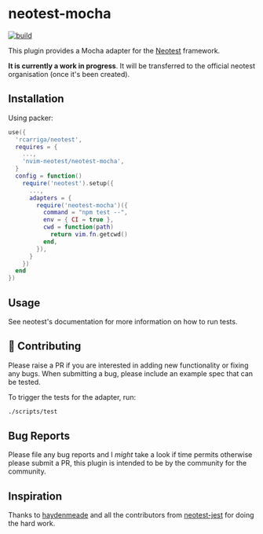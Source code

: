 # neotest-mocha

[![build](https://github.com/adrigzr/neotest-mocha/actions/workflows/workflow.yaml/badge.svg)](https://github.com/adrigzr/neotest-mocha/actions/workflows/workflow.yaml)

This plugin provides a Mocha adapter for the [Neotest](https://github.com/rcarriga/neotest) framework.

**It is currently a work in progress**. It will be transferred to the official neotest organisation (once it's been created).

## Installation

Using packer:

```lua
use({
  'rcarriga/neotest',
  requires = {
    ...,
    'nvim-neotest/neotest-mocha',
  }
  config = function()
    require('neotest').setup({
      ...,
      adapters = {
        require('neotest-mocha')({
          command = "npm test --",
          env = { CI = true },
          cwd = function(path)
            return vim.fn.getcwd()
          end,
        }),
      }
    })
  end
})
```

## Usage

See neotest's documentation for more information on how to run tests.

## :gift: Contributing

Please raise a PR if you are interested in adding new functionality or fixing any bugs. When submitting a bug, please include an example spec that can be tested.

To trigger the tests for the adapter, run:

```sh
./scripts/test
```

## Bug Reports

Please file any bug reports and I _might_ take a look if time permits otherwise please submit a PR, this plugin is intended to be by the community for the community.

## Inspiration

Thanks to [haydenmeade](https://github.com/haydenmeade) and all the contributors from [neotest-jest](https://github.com/haydenmeade/neotest-jest) for doing the hard work.
